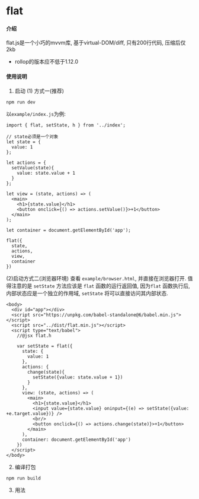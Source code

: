 # flat

#### 介绍
flat.js是一个小巧的mvvm库, 基于virtual-DOM/diff, 只有200行代码, 压缩后仅2kb
* rollop的版本应不低于1.12.0

#### 使用说明

1. 启动
(1) 方式一(推荐)
```
npm run dev
```

以`example/index.js`为例:
```
import { flat, setState, h } from '../index';

// state必须是一个对象
let state = {
  value: 1
};

let actions = {
  setValue(state){
    value: state.value + 1
  }
};

let view = (state, actions) => (
  <main>
    <h1>{state.value}</h1>
    <button onclick={() => actions.setValue()}>+1</button>
  </main>
);

let container = document.getElementById('app');

flat({
  state,
  actions,
  view,
  container
})
```

(2)启动方式二(浏览器环境)
查看 `example/browser.html`, 并直接在浏览器打开. 值得注意的是 `setState` 方法应该是 `flat` 函数的运行返回值, 因为`flat` 函数执行后, 内部状态应是一个独立的作用域, `setState` 将可以直接访问其内部状态.
```
<body>
  <div id="app"></div>
  <script src="https://unpkg.com/babel-standalone@6/babel.min.js"></script>
  <script src="../dist/flat.min.js"></script>
  <script type="text/babel">
    //@jsx flat.h

    var setState = flat({
      state: {
        value: 1
      },
      actions: {
        change(state){
          setState({value: state.value + 1})
        }
      },
      view: (state, actions) => (
        <main>
          <h1>{state.value}</h1>
          <input value={state.value} oninput={(e) => setState({value: +e.target.value})} />
          <br/>
          <button onclick={() => actions.change(state)}>+1</button>
        </main>
      ),
      container: document.getElementById('app')
    })
  </script>
</body>
```
2. 编译打包
```
npm run build
```

3. 用法
